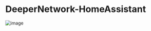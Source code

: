 # DeeperNetwork-HomeAssistant

![image](https://user-images.githubusercontent.com/42836083/212444870-33fc9385-1c99-484b-b100-90804d091c3f.png)
